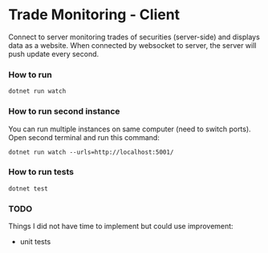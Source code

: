 # Trade Monitoring - Client

Connect to server monitoring trades of securities (server-side) and displays data as a website. When connected by websocket to server, the server will push update every second.


### How to run

```
dotnet run watch
```

### How to run second instance
You can run multiple instances on same computer (need to switch ports).
Open second terminal and run this command:
```
dotnet run watch --urls=http://localhost:5001/
```
### How to run tests
```
dotnet test
```

### TODO
Things I did not have time to implement but could use improvement:
- unit tests